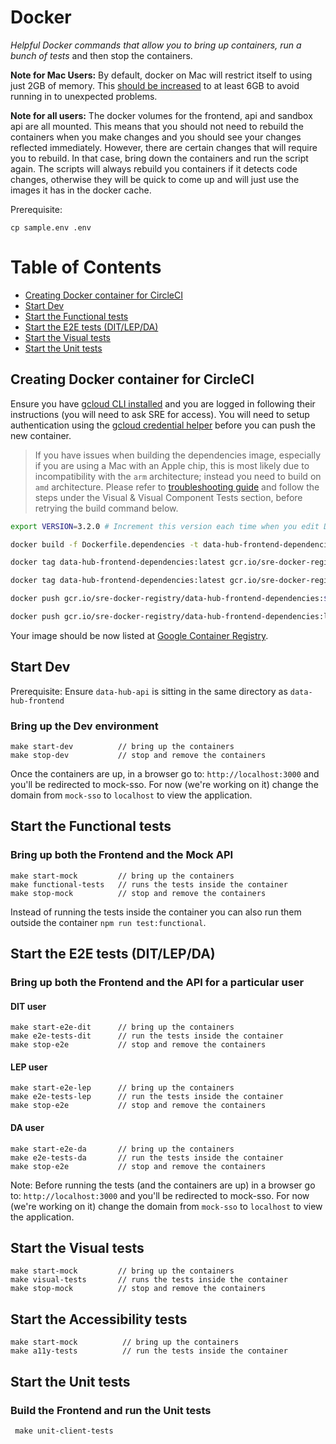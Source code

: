 # Docker

_Helpful Docker commands that allow you to bring up containers, run a bunch of tests_ and then stop the containers.

**Note for Mac Users:** By default, docker on Mac will restrict itself to using just 2GB of memory. This [should be increased](https://docs.docker.com/docker-for-mac/#resources) to at least 6GB to avoid running in to unexpected problems.

**Note for all users:** The docker volumes for the frontend, api and sandbox api are all mounted. This means that you should not need to rebuild the containers when you make changes and you should see your changes reflected immediately. However, there are certain changes that will require you to rebuild. In that case, bring down the containers and run the script again. The scripts will always rebuild you containers if it detects code changes, otherwise they will be quick to come up and will just use the images it has in the docker cache.

Prerequisite:

    cp sample.env .env

# Table of Contents

- [Creating Docker container for CircleCI](#creating-docker-container-for-circleci)
- [Start Dev](#start-dev)
- [Start the Functional tests](#start-the-functional-tests)
- [Start the E2E tests (DIT/LEP/DA)](#start-the-e2e-tests-ditlepda)
- [Start the Visual tests](#start-the-visual-tests)
- [Start the Unit tests](#start-the-unit-tests)

## Creating Docker container for CircleCI

Ensure you have [gcloud CLI installed](https://cloud.google.com/sdk/docs/install-sdk) and you are logged in following their instructions (you will need to ask SRE for access). You will need to setup authentication using the [gcloud credential helper](https://cloud.google.com/container-registry/docs/advanced-authentication#gcloud-helper) before you can push the new container.

> If you have issues when building the dependencies image, especially if you are using a Mac with an Apple chip, this is most likely due to incompatibility with the `arm` architecture; instead you need to build on `amd` architecture. Please refer to [troubleshooting guide](./Troubleshooting.md) and follow the steps under the Visual & Visual Component Tests section, before retrying the build command below.

```bash
export VERSION=3.2.0 # Increment this version each time when you edit Dockerfile.

docker build -f Dockerfile.dependencies -t data-hub-frontend-dependencies . --platform linux/amd64

docker tag data-hub-frontend-dependencies:latest gcr.io/sre-docker-registry/data-hub-frontend-dependencies:${VERSION}

docker tag data-hub-frontend-dependencies:latest gcr.io/sre-docker-registry/data-hub-frontend-dependencies:latest

docker push gcr.io/sre-docker-registry/data-hub-frontend-dependencies:${VERSION}

docker push gcr.io/sre-docker-registry/data-hub-frontend-dependencies:latest
```

Your image should be now listed at [Google Container Registry](https://console.cloud.google.com/gcr/images/sre-docker-registry/global/data-hub-frontend-dependencies).

## Start Dev

Prerequisite: Ensure `data-hub-api` is sitting in the same directory as `data-hub-frontend`

### Bring up the Dev environment

    make start-dev          // bring up the containers
    make stop-dev           // stop and remove the containers

Once the containers are up, in a browser go to: `http://localhost:3000` and you'll be redirected to mock-sso. For now (we're working on it) change the domain from `mock-sso` to `localhost` to view the application.

## Start the Functional tests

### Bring up both the Frontend and the Mock API

    make start-mock         // bring up the containers
    make functional-tests   // runs the tests inside the container
    make stop-mock          // stop and remove the containers

Instead of running the tests inside the container you can also run them outside the container `npm run test:functional`.

## Start the E2E tests (DIT/LEP/DA)

### Bring up both the Frontend and the API for a particular user

#### DIT user

    make start-e2e-dit      // bring up the containers
    make e2e-tests-dit      // run the tests inside the container
    make stop-e2e           // stop and remove the containers

#### LEP user

    make start-e2e-lep      // bring up the containers
    make e2e-tests-lep      // run the tests inside the container
    make stop-e2e           // stop and remove the containers

#### DA user

    make start-e2e-da       // bring up the containers
    make e2e-tests-da       // run the tests inside the container
    make stop-e2e           // stop and remove the containers

Note: Before running the tests (and the containers are up) in a browser go to: `http://localhost:3000` and you'll be redirected to mock-sso. For now (we're working on it) change the domain from `mock-sso` to `localhost` to view the application.

## Start the Visual tests

    make start-mock         // bring up the containers
    make visual-tests       // runs the tests inside the container
    make stop-mock          // stop and remove the containers

## Start the Accessibility tests

    make start-mock          // bring up the containers
    make a11y-tests          // run the tests inside the container

## Start the Unit tests

### Build the Frontend and run the Unit tests

     make unit-client-tests
